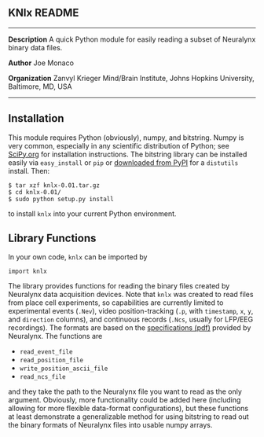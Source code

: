 
KNlx README
-----------

----------------------

**Description** A quick Python module for easily reading a subset of Neuralynx binary data files.
	
**Author** Joe Monaco

**Organization** Zanvyl Krieger Mind/Brain Institute, Johns Hopkins University, Baltimore, MD, USA

----------------------

Installation
------------

This module requires Python (obviously), numpy, and bitstring. Numpy is very common, especially in any scientific distribution of Python; see [SciPy.org](http://scipy.org/) for installation instructions. The bitstring library can be installed easily via `easy_install` or `pip` or [downloaded from PyPI](https://pypi.python.org/pypi/bitstring/) for a `distutils` install. Then:

    $ tar xzf knlx-0.01.tar.gz
    $ cd knlx-0.01/
    $ sudo python setup.py install

to install `knlx` into your current Python environment.

Library Functions
-----------------

In your own code, `knlx` can be imported by

    import knlx

The library provides functions for reading the binary files created by Neuralynx data acquisition devices. Note that `knlx` was created to read files from place cell experiments, so capabilities are currently limited to experimental events (`.Nev`), video position-tracking (`.p`, with `timestamp`, `x`, `y`, and `direction` columns), and continuous records (`.Ncs`, usually for LFP/EEG recordings). The formats are based on the [specifications (pdf)](http://neuralynx.com/software/NeuralynxDataFileFormats.pdf) provided by Neuralynx. The functions are

* `read_event_file`
* `read_position_file`
* `write_position_ascii_file` 
* `read_ncs_file`

and they take the path to the Neuralynx file you want to read as the only argument. Obviously, more functionality could be added here (including allowing for more flexible data-format configurations), but these functions at least demonstrate a generalizable method for using bitstring to read out the binary formats of Neuralynx files into usable numpy arrays. 
